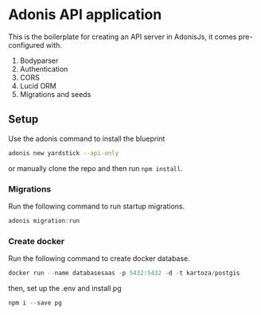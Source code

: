 # Adonis API application

This is the boilerplate for creating an API server in AdonisJs, it comes pre-configured with.

1. Bodyparser
2. Authentication
3. CORS
4. Lucid ORM
5. Migrations and seeds

## Setup

Use the adonis command to install the blueprint

```bash
adonis new yardstick --api-only
```

or manually clone the repo and then run `npm install`.

### Migrations

Run the following command to run startup migrations.

```js
adonis migration:run
```

### Create docker

Run the following command to create docker database.

```js
docker run --name databasesaas -p 5432:5432 -d -t kartoza/postgis
```

then, set up the .env and install pg

```js
npm i --save pg
```
